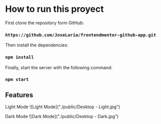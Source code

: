 # How to run this proyect

First clone the repository form GitHub:

### `https://github.com/JoseLuria/frontendmentor-github-app.git`

Then install the dependencies:

### `npm install`

Finally, start the server with the following command:

### `npm start`

## Features

Light Mode
![Light Mode]("./public/Desktop - Light.jpg")

Dark Mode
![Dark Mode]("./public/Desktop - Dark.jpg")
